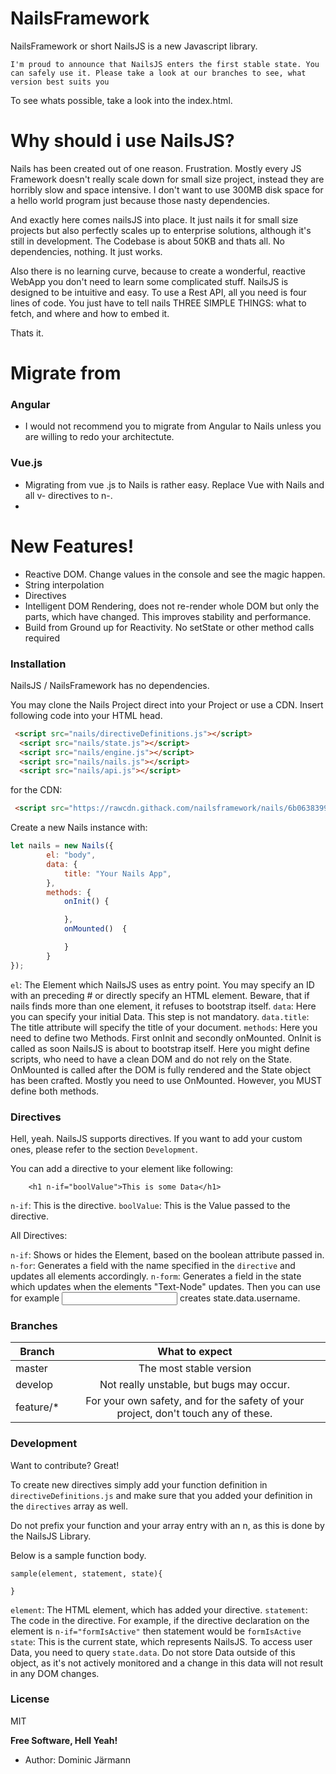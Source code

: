 # NailsFramework

NailsFramework or short NailsJS is a new Javascript library.

```I'm proud to announce that NailsJS enters the first stable state. You can safely use it. Please take a look at our branches to see, what version best suits you``` 

To see whats possible, take a look into the index.html.

# Why should i use NailsJS?

Nails has been created out of one reason. Frustration.
Mostly every JS Framework doesn't really scale down for small size project, instead they are horribly 
slow and space intensive. I don't want to use 300MB disk space for a hello world program just because
those nasty dependencies.

And exactly here comes nailsJS into place. It just nails it for small size projects but also perfectly scales up to enterprise solutions,
although it's still in development. The Codebase is about 50KB and thats all. No dependencies, nothing. It just works.

Also there is no learning curve, because to create a wonderful, reactive WebApp you don't need to learn some complicated stuff.
NailsJS is designed to be intuitive and easy. 
To use a Rest API, all you need is four lines of code. You just have to tell nails THREE SIMPLE THINGS: what to fetch, and where and how to embed it.

Thats it. 

# Migrate from
### Angular
  - I would not recommend you to migrate from Angular to Nails unless you are willing to redo your architectute.
### Vue.js
-  Migrating from vue .js to Nails is rather easy. Replace Vue with Nails and all v- directives to n-.
-  
    
# New Features!

  - Reactive DOM. Change values in the console and see the magic happen.
  - String interpolation
  - Directives
  - Intelligent DOM Rendering, does not re-render whole DOM but only the parts, which 
    have changed. This improves stability and performance.
  - Build from Ground up for Reactivity. No setState or other method calls required
### Installation

NailsJS / NailsFramework has no dependencies. 

You may clone the Nails Project direct into your Project or use a CDN.
Insert following code into your HTML head.
```html
 <script src="nails/directiveDefinitions.js"></script>
  <script src="nails/state.js"></script>
  <script src="nails/engine.js"></script>
  <script src="nails/nails.js"></script>
  <script src="nails/api.js"></script>

```

for the CDN:

```html
 <script src="https://rawcdn.githack.com/nailsframework/nails/6b06383993ed0910d53322a82d3edd54f36056cd/nails/nails.min.js"></script>

```
Create a new Nails instance with:

```js
let nails = new Nails({
        el: "body",
        data: {
            title: "Your Nails App",
        },
        methods: {
            onInit() {

            },
            onMounted()  {

            }
        }
});
```

```el```: The Element which NailsJS uses as entry point. You may specify an ID with an preceding # or directly specify an HTML element. Beware, that if nails finds more than one element, it refuses to bootstrap itself.
```data```: Here you can specify your initial Data. This step is not mandatory. 
```data.title```: The title attribute will specify the title of your document.
```methods```: Here you need to define two Methods. First onInit and secondly onMounted. OnInit is called as soon NailsJS is about to bootstrap itself. Here you might define scripts, who need to have a clean DOM and do not rely on the State.
OnMounted is called after the DOM is fully rendered and the State object has been crafted. Mostly you need to use OnMounted. However, you MUST define both methods.

### Directives

Hell, yeah. NailsJS supports directives. If you want to add your custom ones, please refer to the section ```Development```.

You can add a directive to your element like following:

```
    <h1 n-if="boolValue">This is some Data</h1>
```
```n-if```: This is the directive.
```boolValue```: This is the Value passed to the directive.

All Directives:

```n-if```: Shows or hides the Element, based on the boolean attribute passed in.
```n-for```: Generates a field with the name specified in the ```directive``` and updates all elements accordingly.
```n-form```: Generates a field in the state which updates when the elements "Text-Node" updates. Then you can use for example
              <input n-form="username" type="text"> creates state.data.username.

### Branches




| Branch        | What to expect  |
| ------------- |:-------------:  |
| master      | The most stable version|
| develop     | Not really unstable, but bugs may occur.      |
| feature/* | For your own safety, and for the safety of your project, don't touch any of these.     |


### Development

Want to contribute? Great!

To create new directives simply add your function definition in ```directiveDefinitions.js``` and make sure
that you added your definition in the ```directives``` array as well.

Do not prefix your function and your array entry with an n, as this is done by the NailsJS Library.

Below is a sample function body.
```
sample(element, statement, state){

}
```
```element```: The HTML element, which has added your directive.
```statement```: The code in the directive. For example, if the directive declaration on the element is 
```n-if="formIsActive"``` then statement would be ```formIsActive```
```state```: This is the current state, which represents NailsJS. To access user Data, you need to query 
```state.data```. Do not store Data outside of this object, as it's not actively monitored and a change in this data will not result in any DOM changes.
### License

MIT


**Free Software, Hell Yeah!**

 * Author: Dominic Järmann
